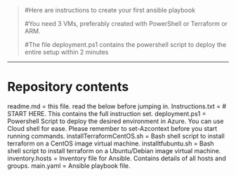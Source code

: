 > #Here are instructions to create your first ansible playbook
>
>  #You need 3 VMs, preferably created with PowerShell or Terraform or ARM.
> 
> #The file deployment.ps1 contains the powershell script to deploy the entire setup within 2 minutes
---
# Repository contents
readme.md = this file. read the below before jumping in.
Instructions.txt = # START HERE. This contains the full instruction set.
deployment.ps1 = Powershell Script to deploy the desired environment in Azure. You can use Cloud shell for ease. Please remember to set-Azcontext before you start running commands.
installTerraformCentOS.sh = Bash shell script to install terraform on a CentOS image virtual machine.
installtfubuntu.sh = Bash shell script to install terraform on a Ubuntu/Debian image virtual machine.
inventory.hosts = Inventory file for Ansible. Contains details of all hosts and groups.
main.yaml = Ansible playbook file.
